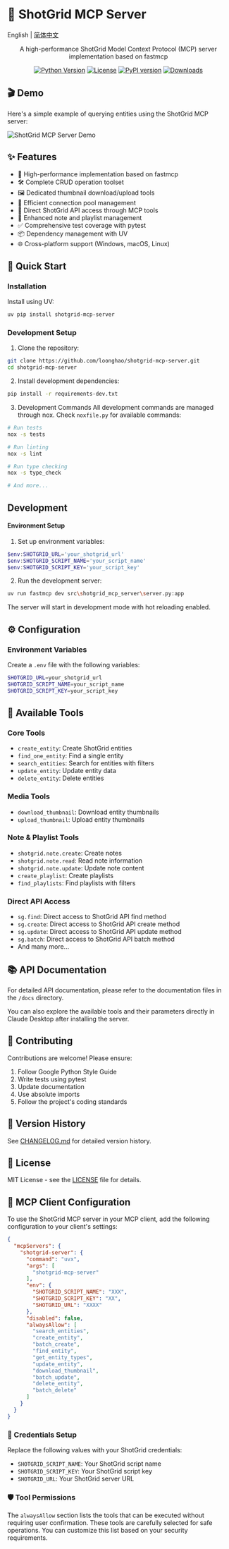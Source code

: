 # 🎯 ShotGrid MCP Server

English | [简体中文](README_zh.md)

<div align="center">

A high-performance ShotGrid Model Context Protocol (MCP) server implementation based on fastmcp

[![Python Version](https://img.shields.io/pypi/pyversions/shotgrid-mcp-server.svg)](https://pypi.org/project/shotgrid-mcp-server/)
[![License](https://img.shields.io/github/license/loonghao/shotgrid-mcp-server.svg)](LICENSE)
[![PyPI version](https://badge.fury.io/py/shotgrid-mcp-server.svg)](https://badge.fury.io/py/shotgrid-mcp-server)
[![Downloads](https://pepy.tech/badge/shotgrid-mcp-server)](https://pepy.tech/project/shotgrid-mcp-server)

</div>

## 🎬 Demo

Here's a simple example of querying entities using the ShotGrid MCP server:

![ShotGrid MCP Server Demo](images/sg-mcp.gif)

## ✨ Features

- 🚀 High-performance implementation based on fastmcp
- 🛠 Complete CRUD operation toolset
- 🖼 Dedicated thumbnail download/upload tools
- 🔄 Efficient connection pool management
- 🔌 Direct ShotGrid API access through MCP tools
- 📝 Enhanced note and playlist management
- ✅ Comprehensive test coverage with pytest
- 📦 Dependency management with UV
- 🌐 Cross-platform support (Windows, macOS, Linux)

## 🚀 Quick Start

### Installation

Install using UV:
```bash
uv pip install shotgrid-mcp-server
```

### Development Setup

1. Clone the repository:
```bash
git clone https://github.com/loonghao/shotgrid-mcp-server.git
cd shotgrid-mcp-server
```

2. Install development dependencies:
```bash
pip install -r requirements-dev.txt
```

3. Development Commands
All development commands are managed through nox. Check `noxfile.py` for available commands:
```bash
# Run tests
nox -s tests

# Run linting
nox -s lint

# Run type checking
nox -s type_check

# And more...
```



## Development

#### Environment Setup

1. Set up environment variables:
```powershell
$env:SHOTGRID_URL='your_shotgrid_url'
$env:SHOTGRID_SCRIPT_NAME='your_script_name'
$env:SHOTGRID_SCRIPT_KEY='your_script_key'
```

2. Run the development server:
```bash
uv run fastmcp dev src\shotgrid_mcp_server\server.py:app
```
The server will start in development mode with hot reloading enabled.

## ⚙️ Configuration

### Environment Variables

Create a `.env` file with the following variables:
```bash
SHOTGRID_URL=your_shotgrid_url
SHOTGRID_SCRIPT_NAME=your_script_name
SHOTGRID_SCRIPT_KEY=your_script_key
```

## 🔧 Available Tools

### Core Tools
- `create_entity`: Create ShotGrid entities
- `find_one_entity`: Find a single entity
- `search_entities`: Search for entities with filters
- `update_entity`: Update entity data
- `delete_entity`: Delete entities

### Media Tools
- `download_thumbnail`: Download entity thumbnails
- `upload_thumbnail`: Upload entity thumbnails

### Note & Playlist Tools
- `shotgrid.note.create`: Create notes
- `shotgrid.note.read`: Read note information
- `shotgrid.note.update`: Update note content
- `create_playlist`: Create playlists
- `find_playlists`: Find playlists with filters

### Direct API Access
- `sg.find`: Direct access to ShotGrid API find method
- `sg.create`: Direct access to ShotGrid API create method
- `sg.update`: Direct access to ShotGrid API update method
- `sg.batch`: Direct access to ShotGrid API batch method
- And many more...

## 📚 API Documentation

For detailed API documentation, please refer to the documentation files in the `/docs` directory.

You can also explore the available tools and their parameters directly in Claude Desktop after installing the server.

## 🤝 Contributing

Contributions are welcome! Please ensure:

1. Follow Google Python Style Guide
2. Write tests using pytest
3. Update documentation
4. Use absolute imports
5. Follow the project's coding standards

## 📝 Version History

See [CHANGELOG.md](CHANGELOG.md) for detailed version history.

## 📄 License

MIT License - see the [LICENSE](LICENSE) file for details.

## 🔌 MCP Client Configuration

To use the ShotGrid MCP server in your MCP client, add the following configuration to your client's settings:

```json
{
  "mcpServers": {
    "shotgrid-server": {
      "command": "uvx",
      "args": [
        "shotgrid-mcp-server"
      ],
      "env": {
        "SHOTGRID_SCRIPT_NAME": "XXX",
        "SHOTGRID_SCRIPT_KEY": "XX",
        "SHOTGRID_URL": "XXXX"
      },
      "disabled": false,
      "alwaysAllow": [
        "search_entities",
        "create_entity",
        "batch_create",
        "find_entity",
        "get_entity_types",
        "update_entity",
        "download_thumbnail",
        "batch_update",
        "delete_entity",
        "batch_delete"
      ]
    }
  }
}
```

### 🔑 Credentials Setup

Replace the following values with your ShotGrid credentials:
- `SHOTGRID_SCRIPT_NAME`: Your ShotGrid script name
- `SHOTGRID_SCRIPT_KEY`: Your ShotGrid script key
- `SHOTGRID_URL`: Your ShotGrid server URL

### 🛡️ Tool Permissions

The `alwaysAllow` section lists the tools that can be executed without requiring user confirmation. These tools are carefully selected for safe operations. You can customize this list based on your security requirements.